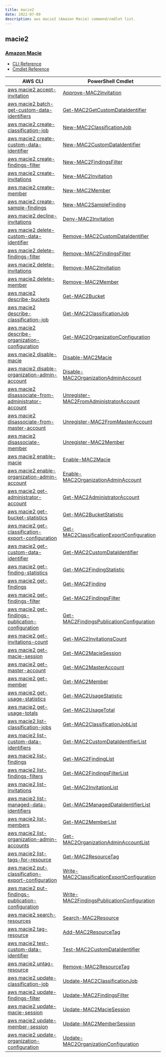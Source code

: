 ```yaml
---
title: macie2
date: 2022-07-09
description: aws macie2 (Amazon Macie) command/cmdlet list.
---
```


## macie2

### [Amazon Macie](https://aws.amazon.com/macie/)

* [CLI Reference](https://docs.aws.amazon.com/cli/latest/reference/macie2/index.html)
* [Cmdlet Reference](https://docs.aws.amazon.com/powershell/latest/reference/items/Macie2_cmdlets.html)

|AWS CLI|PowerShell Cmdlet|
|----|----|
|[aws macie2 accept-invitation](https://docs.aws.amazon.com/cli/latest/reference/macie2/accept-invitation.html)|[Approve-MAC2Invitation](https://docs.aws.amazon.com/powershell/latest/reference/items/Approve-MAC2Invitation.html)|
|[aws macie2 batch-get-custom-data-identifiers](https://docs.aws.amazon.com/cli/latest/reference/macie2/batch-get-custom-data-identifiers.html)|[Get-MAC2GetCustomDataIdentifier](https://docs.aws.amazon.com/powershell/latest/reference/items/Get-MAC2GetCustomDataIdentifier.html)|
|[aws macie2 create-classification-job](https://docs.aws.amazon.com/cli/latest/reference/macie2/create-classification-job.html)|[New-MAC2ClassificationJob](https://docs.aws.amazon.com/powershell/latest/reference/items/New-MAC2ClassificationJob.html)|
|[aws macie2 create-custom-data-identifier](https://docs.aws.amazon.com/cli/latest/reference/macie2/create-custom-data-identifier.html)|[New-MAC2CustomDataIdentifier](https://docs.aws.amazon.com/powershell/latest/reference/items/New-MAC2CustomDataIdentifier.html)|
|[aws macie2 create-findings-filter](https://docs.aws.amazon.com/cli/latest/reference/macie2/create-findings-filter.html)|[New-MAC2FindingsFilter](https://docs.aws.amazon.com/powershell/latest/reference/items/New-MAC2FindingsFilter.html)|
|[aws macie2 create-invitations](https://docs.aws.amazon.com/cli/latest/reference/macie2/create-invitations.html)|[New-MAC2Invitation](https://docs.aws.amazon.com/powershell/latest/reference/items/New-MAC2Invitation.html)|
|[aws macie2 create-member](https://docs.aws.amazon.com/cli/latest/reference/macie2/create-member.html)|[New-MAC2Member](https://docs.aws.amazon.com/powershell/latest/reference/items/New-MAC2Member.html)|
|[aws macie2 create-sample-findings](https://docs.aws.amazon.com/cli/latest/reference/macie2/create-sample-findings.html)|[New-MAC2SampleFinding](https://docs.aws.amazon.com/powershell/latest/reference/items/New-MAC2SampleFinding.html)|
|[aws macie2 decline-invitations](https://docs.aws.amazon.com/cli/latest/reference/macie2/decline-invitations.html)|[Deny-MAC2Invitation](https://docs.aws.amazon.com/powershell/latest/reference/items/Deny-MAC2Invitation.html)|
|[aws macie2 delete-custom-data-identifier](https://docs.aws.amazon.com/cli/latest/reference/macie2/delete-custom-data-identifier.html)|[Remove-MAC2CustomDataIdentifier](https://docs.aws.amazon.com/powershell/latest/reference/items/Remove-MAC2CustomDataIdentifier.html)|
|[aws macie2 delete-findings-filter](https://docs.aws.amazon.com/cli/latest/reference/macie2/delete-findings-filter.html)|[Remove-MAC2FindingsFilter](https://docs.aws.amazon.com/powershell/latest/reference/items/Remove-MAC2FindingsFilter.html)|
|[aws macie2 delete-invitations](https://docs.aws.amazon.com/cli/latest/reference/macie2/delete-invitations.html)|[Remove-MAC2Invitation](https://docs.aws.amazon.com/powershell/latest/reference/items/Remove-MAC2Invitation.html)|
|[aws macie2 delete-member](https://docs.aws.amazon.com/cli/latest/reference/macie2/delete-member.html)|[Remove-MAC2Member](https://docs.aws.amazon.com/powershell/latest/reference/items/Remove-MAC2Member.html)|
|[aws macie2 describe-buckets](https://docs.aws.amazon.com/cli/latest/reference/macie2/describe-buckets.html)|[Get-MAC2Bucket](https://docs.aws.amazon.com/powershell/latest/reference/items/Get-MAC2Bucket.html)|
|[aws macie2 describe-classification-job](https://docs.aws.amazon.com/cli/latest/reference/macie2/describe-classification-job.html)|[Get-MAC2ClassificationJob](https://docs.aws.amazon.com/powershell/latest/reference/items/Get-MAC2ClassificationJob.html)|
|[aws macie2 describe-organization-configuration](https://docs.aws.amazon.com/cli/latest/reference/macie2/describe-organization-configuration.html)|[Get-MAC2OrganizationConfiguration](https://docs.aws.amazon.com/powershell/latest/reference/items/Get-MAC2OrganizationConfiguration.html)|
|[aws macie2 disable-macie](https://docs.aws.amazon.com/cli/latest/reference/macie2/disable-macie.html)|[Disable-MAC2Macie](https://docs.aws.amazon.com/powershell/latest/reference/items/Disable-MAC2Macie.html)|
|[aws macie2 disable-organization-admin-account](https://docs.aws.amazon.com/cli/latest/reference/macie2/disable-organization-admin-account.html)|[Disable-MAC2OrganizationAdminAccount](https://docs.aws.amazon.com/powershell/latest/reference/items/Disable-MAC2OrganizationAdminAccount.html)|
|[aws macie2 disassociate-from-administrator-account](https://docs.aws.amazon.com/cli/latest/reference/macie2/disassociate-from-administrator-account.html)|[Unregister-MAC2FromAdministratorAccount](https://docs.aws.amazon.com/powershell/latest/reference/items/Unregister-MAC2FromAdministratorAccount.html)|
|[aws macie2 disassociate-from-master-account](https://docs.aws.amazon.com/cli/latest/reference/macie2/disassociate-from-master-account.html)|[Unregister-MAC2FromMasterAccount](https://docs.aws.amazon.com/powershell/latest/reference/items/Unregister-MAC2FromMasterAccount.html)|
|[aws macie2 disassociate-member](https://docs.aws.amazon.com/cli/latest/reference/macie2/disassociate-member.html)|[Unregister-MAC2Member](https://docs.aws.amazon.com/powershell/latest/reference/items/Unregister-MAC2Member.html)|
|[aws macie2 enable-macie](https://docs.aws.amazon.com/cli/latest/reference/macie2/enable-macie.html)|[Enable-MAC2Macie](https://docs.aws.amazon.com/powershell/latest/reference/items/Enable-MAC2Macie.html)|
|[aws macie2 enable-organization-admin-account](https://docs.aws.amazon.com/cli/latest/reference/macie2/enable-organization-admin-account.html)|[Enable-MAC2OrganizationAdminAccount](https://docs.aws.amazon.com/powershell/latest/reference/items/Enable-MAC2OrganizationAdminAccount.html)|
|[aws macie2 get-administrator-account](https://docs.aws.amazon.com/cli/latest/reference/macie2/get-administrator-account.html)|[Get-MAC2AdministratorAccount](https://docs.aws.amazon.com/powershell/latest/reference/items/Get-MAC2AdministratorAccount.html)|
|[aws macie2 get-bucket-statistics](https://docs.aws.amazon.com/cli/latest/reference/macie2/get-bucket-statistics.html)|[Get-MAC2BucketStatistic](https://docs.aws.amazon.com/powershell/latest/reference/items/Get-MAC2BucketStatistic.html)|
|[aws macie2 get-classification-export-configuration](https://docs.aws.amazon.com/cli/latest/reference/macie2/get-classification-export-configuration.html)|[Get-MAC2ClassificationExportConfiguration](https://docs.aws.amazon.com/powershell/latest/reference/items/Get-MAC2ClassificationExportConfiguration.html)|
|[aws macie2 get-custom-data-identifier](https://docs.aws.amazon.com/cli/latest/reference/macie2/get-custom-data-identifier.html)|[Get-MAC2CustomDataIdentifier](https://docs.aws.amazon.com/powershell/latest/reference/items/Get-MAC2CustomDataIdentifier.html)|
|[aws macie2 get-finding-statistics](https://docs.aws.amazon.com/cli/latest/reference/macie2/get-finding-statistics.html)|[Get-MAC2FindingStatistic](https://docs.aws.amazon.com/powershell/latest/reference/items/Get-MAC2FindingStatistic.html)|
|[aws macie2 get-findings](https://docs.aws.amazon.com/cli/latest/reference/macie2/get-findings.html)|[Get-MAC2Finding](https://docs.aws.amazon.com/powershell/latest/reference/items/Get-MAC2Finding.html)|
|[aws macie2 get-findings-filter](https://docs.aws.amazon.com/cli/latest/reference/macie2/get-findings-filter.html)|[Get-MAC2FindingsFilter](https://docs.aws.amazon.com/powershell/latest/reference/items/Get-MAC2FindingsFilter.html)|
|[aws macie2 get-findings-publication-configuration](https://docs.aws.amazon.com/cli/latest/reference/macie2/get-findings-publication-configuration.html)|[Get-MAC2FindingsPublicationConfiguration](https://docs.aws.amazon.com/powershell/latest/reference/items/Get-MAC2FindingsPublicationConfiguration.html)|
|[aws macie2 get-invitations-count](https://docs.aws.amazon.com/cli/latest/reference/macie2/get-invitations-count.html)|[Get-MAC2InvitationsCount](https://docs.aws.amazon.com/powershell/latest/reference/items/Get-MAC2InvitationsCount.html)|
|[aws macie2 get-macie-session](https://docs.aws.amazon.com/cli/latest/reference/macie2/get-macie-session.html)|[Get-MAC2MacieSession](https://docs.aws.amazon.com/powershell/latest/reference/items/Get-MAC2MacieSession.html)|
|[aws macie2 get-master-account](https://docs.aws.amazon.com/cli/latest/reference/macie2/get-master-account.html)|[Get-MAC2MasterAccount](https://docs.aws.amazon.com/powershell/latest/reference/items/Get-MAC2MasterAccount.html)|
|[aws macie2 get-member](https://docs.aws.amazon.com/cli/latest/reference/macie2/get-member.html)|[Get-MAC2Member](https://docs.aws.amazon.com/powershell/latest/reference/items/Get-MAC2Member.html)|
|[aws macie2 get-usage-statistics](https://docs.aws.amazon.com/cli/latest/reference/macie2/get-usage-statistics.html)|[Get-MAC2UsageStatistic](https://docs.aws.amazon.com/powershell/latest/reference/items/Get-MAC2UsageStatistic.html)|
|[aws macie2 get-usage-totals](https://docs.aws.amazon.com/cli/latest/reference/macie2/get-usage-totals.html)|[Get-MAC2UsageTotal](https://docs.aws.amazon.com/powershell/latest/reference/items/Get-MAC2UsageTotal.html)|
|[aws macie2 list-classification-jobs](https://docs.aws.amazon.com/cli/latest/reference/macie2/list-classification-jobs.html)|[Get-MAC2ClassificationJobList](https://docs.aws.amazon.com/powershell/latest/reference/items/Get-MAC2ClassificationJobList.html)|
|[aws macie2 list-custom-data-identifiers](https://docs.aws.amazon.com/cli/latest/reference/macie2/list-custom-data-identifiers.html)|[Get-MAC2CustomDataIdentifierList](https://docs.aws.amazon.com/powershell/latest/reference/items/Get-MAC2CustomDataIdentifierList.html)|
|[aws macie2 list-findings](https://docs.aws.amazon.com/cli/latest/reference/macie2/list-findings.html)|[Get-MAC2FindingList](https://docs.aws.amazon.com/powershell/latest/reference/items/Get-MAC2FindingList.html)|
|[aws macie2 list-findings-filters](https://docs.aws.amazon.com/cli/latest/reference/macie2/list-findings-filters.html)|[Get-MAC2FindingsFilterList](https://docs.aws.amazon.com/powershell/latest/reference/items/Get-MAC2FindingsFilterList.html)|
|[aws macie2 list-invitations](https://docs.aws.amazon.com/cli/latest/reference/macie2/list-invitations.html)|[Get-MAC2InvitationList](https://docs.aws.amazon.com/powershell/latest/reference/items/Get-MAC2InvitationList.html)|
|[aws macie2 list-managed-data-identifiers](https://docs.aws.amazon.com/cli/latest/reference/macie2/list-managed-data-identifiers.html)|[Get-MAC2ManagedDataIdentifierList](https://docs.aws.amazon.com/powershell/latest/reference/items/Get-MAC2ManagedDataIdentifierList.html)|
|[aws macie2 list-members](https://docs.aws.amazon.com/cli/latest/reference/macie2/list-members.html)|[Get-MAC2MemberList](https://docs.aws.amazon.com/powershell/latest/reference/items/Get-MAC2MemberList.html)|
|[aws macie2 list-organization-admin-accounts](https://docs.aws.amazon.com/cli/latest/reference/macie2/list-organization-admin-accounts.html)|[Get-MAC2OrganizationAdminAccountList](https://docs.aws.amazon.com/powershell/latest/reference/items/Get-MAC2OrganizationAdminAccountList.html)|
|[aws macie2 list-tags-for-resource](https://docs.aws.amazon.com/cli/latest/reference/macie2/list-tags-for-resource.html)|[Get-MAC2ResourceTag](https://docs.aws.amazon.com/powershell/latest/reference/items/Get-MAC2ResourceTag.html)|
|[aws macie2 put-classification-export-configuration](https://docs.aws.amazon.com/cli/latest/reference/macie2/put-classification-export-configuration.html)|[Write-MAC2ClassificationExportConfiguration](https://docs.aws.amazon.com/powershell/latest/reference/items/Write-MAC2ClassificationExportConfiguration.html)|
|[aws macie2 put-findings-publication-configuration](https://docs.aws.amazon.com/cli/latest/reference/macie2/put-findings-publication-configuration.html)|[Write-MAC2FindingsPublicationConfiguration](https://docs.aws.amazon.com/powershell/latest/reference/items/Write-MAC2FindingsPublicationConfiguration.html)|
|[aws macie2 search-resources](https://docs.aws.amazon.com/cli/latest/reference/macie2/search-resources.html)|[Search-MAC2Resource](https://docs.aws.amazon.com/powershell/latest/reference/items/Search-MAC2Resource.html)|
|[aws macie2 tag-resource](https://docs.aws.amazon.com/cli/latest/reference/macie2/tag-resource.html)|[Add-MAC2ResourceTag](https://docs.aws.amazon.com/powershell/latest/reference/items/Add-MAC2ResourceTag.html)|
|[aws macie2 test-custom-data-identifier](https://docs.aws.amazon.com/cli/latest/reference/macie2/test-custom-data-identifier.html)|[Test-MAC2CustomDataIdentifier](https://docs.aws.amazon.com/powershell/latest/reference/items/Test-MAC2CustomDataIdentifier.html)|
|[aws macie2 untag-resource](https://docs.aws.amazon.com/cli/latest/reference/macie2/untag-resource.html)|[Remove-MAC2ResourceTag](https://docs.aws.amazon.com/powershell/latest/reference/items/Remove-MAC2ResourceTag.html)|
|[aws macie2 update-classification-job](https://docs.aws.amazon.com/cli/latest/reference/macie2/update-classification-job.html)|[Update-MAC2ClassificationJob](https://docs.aws.amazon.com/powershell/latest/reference/items/Update-MAC2ClassificationJob.html)|
|[aws macie2 update-findings-filter](https://docs.aws.amazon.com/cli/latest/reference/macie2/update-findings-filter.html)|[Update-MAC2FindingsFilter](https://docs.aws.amazon.com/powershell/latest/reference/items/Update-MAC2FindingsFilter.html)|
|[aws macie2 update-macie-session](https://docs.aws.amazon.com/cli/latest/reference/macie2/update-macie-session.html)|[Update-MAC2MacieSession](https://docs.aws.amazon.com/powershell/latest/reference/items/Update-MAC2MacieSession.html)|
|[aws macie2 update-member-session](https://docs.aws.amazon.com/cli/latest/reference/macie2/update-member-session.html)|[Update-MAC2MemberSession](https://docs.aws.amazon.com/powershell/latest/reference/items/Update-MAC2MemberSession.html)|
|[aws macie2 update-organization-configuration](https://docs.aws.amazon.com/cli/latest/reference/macie2/update-organization-configuration.html)|[Update-MAC2OrganizationConfiguration](https://docs.aws.amazon.com/powershell/latest/reference/items/Update-MAC2OrganizationConfiguration.html)|

